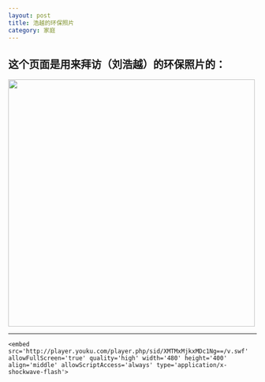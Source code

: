 ```yaml
---
layout: post
title: 浩越的环保照片	
category: 家庭
---
```

<h2>
	这个页面是用来拜访（刘浩越）的环保照片的：
</h2>
<div style="margin: 0 auto;">
	<div>
		<img style="width:500px;" src="http://pic.qiantucdn.com/58pic/13/20/62/82Q58PIC6NU_1024.jpg" alt="">
	</div>
	<hr>
	
	<embed src='http://player.youku.com/player.php/sid/XMTMxMjkxMDc1Ng==/v.swf' allowFullScreen='true' quality='high' width='480' height='400' align='middle' allowScriptAccess='always' type='application/x-shockwave-flash'>

</div>